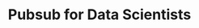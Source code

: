 ---
title: "Pubsub for Data Scientists"
slug: "pubsub-for-data-scientists"
draft: false
is_upcoming: false
event_date: "2023-10-03"
image: "event-image.png"
name: "PubSub for Data Scientists"
description: "Pubsub is a powerful tool for building real-time data products. However, it can be complex and intimidating for data scientists who are new to the concept. This tutorial will demystify pubsub and show you how to use Ensign to easily integrate pubsub into your data science projects."
events: ['Webinar']
registration_link:
call_to_action:
video_link: https://www.youtube.com/embed/JqqfDJdMXdA?si=c2Sdak9CsaHa7o1-
audio_link:
categories: ['Video']
presenters: ['Patrick Deziel', 'Rebecca Bilbro']
topics: ['PubSub', 'Data Science']
---